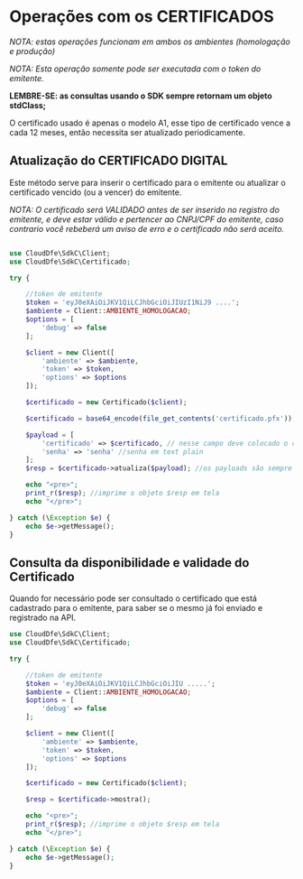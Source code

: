 # Operações com os CERTIFICADOS

*NOTA: estas operações funcionam em ambos os ambientes (homologação e produção)*

*NOTA: Esta operação somente pode ser executada com o token do emitente.*

**LEMBRE-SE: as consultas usando o SDK sempre retornam um objeto stdClass;**

O certificado usado é apenas o modelo A1, esse tipo de certificado vence a cada 12 meses, então necessita ser atualizado periodicamente.

## Atualização do CERTIFICADO DIGITAL

Este método serve para inserir o certificado para o emitente ou atualizar o certificado vencido (ou a vencer) do emitente.

*NOTA: O certificado será VALIDADO antes de ser inserido no registro do emitente, e deve estar válido e pertencer ao CNPJ/CPF do emitente, caso contrario você rebeberá um aviso de erro e o certificado não será aceito.*

```php

use CloudDfe\SdkC\Client;
use CloudDfe\SdkC\Certificado;

try {

    //token de emitente
    $token = 'eyJ0eXAiOiJKV1QiLCJhbGciOiJIUzI1NiJ9 ....';
    $ambiente = Client::AMBIENTE_HOMOLOGACAO;
    $options = [
        'debug' => false
    ];

    $client = new Client([
        'ambiente' => $ambiente,
        'token' => $token,
        'options' => $options
    ]);

    $certificado = new Certificado($client);

    $certificado = base64_encode(file_get_contents('certificado.pfx'));

    $payload = [
        'certificado' => $certificado, // nesse campo deve colocado o certificado PFX convertido em base64
        'senha' => 'senha' //senha em text plain
    ];
    $resp = $certificado->atualiza($payload); //os payloads são sempre ARRAYS

    echo "<pre>";
    print_r($resp); //imprime o objeto $resp em tela
    echo "</pre>";

} catch (\Exception $e) {
    echo $e->getMessage();
}

```

## Consulta da disponibilidade e validade do Certificado

Quando for necessário pode ser consultado o certificado que está cadastrado para o emitente, para saber se o mesmo já foi enviado e registrado na API.

```php
use CloudDfe\SdkC\Client;
use CloudDfe\SdkC\Certificado;

try {

    //token de emitente
    $token = 'eyJ0eXAiOiJKV1QiLCJhbGciOiJIU .....';
    $ambiente = Client::AMBIENTE_HOMOLOGACAO;
    $options = [
        'debug' => false
    ];

    $client = new Client([
        'ambiente' => $ambiente,
        'token' => $token,
        'options' => $options
    ]);

    $certificado = new Certificado($client);

    $resp = $certificado->mostra();

    echo "<pre>";
    print_r($resp); //imprime o objeto $resp em tela
    echo "</pre>";

} catch (\Exception $e) {
    echo $e->getMessage();
}
```
